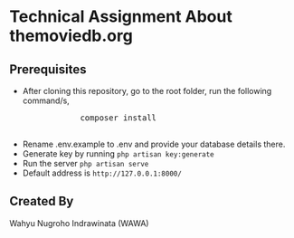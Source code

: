 # Technical Assignment About themoviedb.org

## Prerequisites
<ul>
	<li>After cloning this repository, go to the root folder, run the following command/s,
		<pre>
			composer install
		</pre>
	</li>
	<li>Rename .env.example to .env and provide your database details there.</li>
	<li>Generate key by running <code>php artisan key:generate</code></li>
	<li>Run the server <code>php artisan serve</code></li>
	<li>Default address is <code>http://127.0.0.1:8000/</code></li>
</ul>


## Created By
Wahyu Nugroho Indrawinata (WAWA)
